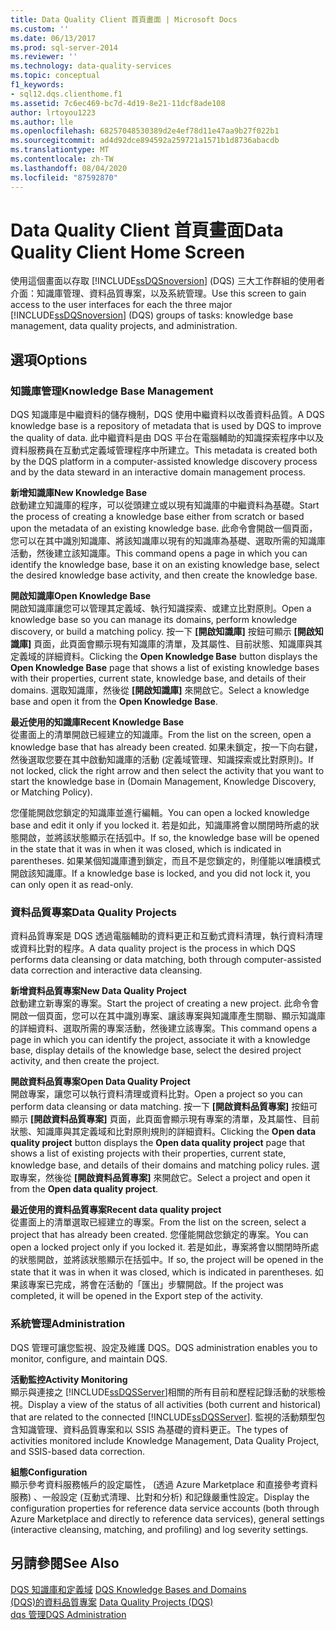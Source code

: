 ```yaml
---
title: Data Quality Client 首頁畫面 | Microsoft Docs
ms.custom: ''
ms.date: 06/13/2017
ms.prod: sql-server-2014
ms.reviewer: ''
ms.technology: data-quality-services
ms.topic: conceptual
f1_keywords:
- sql12.dqs.clienthome.f1
ms.assetid: 7c6ec469-bc7d-4d19-8e21-11dcf8ade108
author: lrtoyou1223
ms.author: lle
ms.openlocfilehash: 68257048530389d2e4ef78d11e47aa9b27f022b1
ms.sourcegitcommit: ad4d92dce894592a259721a1571b1d8736abacdb
ms.translationtype: MT
ms.contentlocale: zh-TW
ms.lasthandoff: 08/04/2020
ms.locfileid: "87592870"
---
```

# <a name="data-quality-client-home-screen"></a><span data-ttu-id="97043-102">Data Quality Client 首頁畫面</span><span class="sxs-lookup"><span data-stu-id="97043-102">Data Quality Client Home Screen</span></span>
  <span data-ttu-id="97043-103">使用這個畫面以存取 [!INCLUDE[ssDQSnoversion](../includes/ssdqsnoversion-md.md)] (DQS) 三大工作群組的使用者介面：知識庫管理、資料品質專案，以及系統管理。</span><span class="sxs-lookup"><span data-stu-id="97043-103">Use this screen to gain access to the user interfaces for each the three major [!INCLUDE[ssDQSnoversion](../includes/ssdqsnoversion-md.md)] (DQS) groups of tasks: knowledge base management, data quality projects, and administration.</span></span>  
  
## <a name="options"></a><span data-ttu-id="97043-104">選項</span><span class="sxs-lookup"><span data-stu-id="97043-104">Options</span></span>  
  
### <a name="knowledge-base-management"></a><span data-ttu-id="97043-105">知識庫管理</span><span class="sxs-lookup"><span data-stu-id="97043-105">Knowledge Base Management</span></span>  
 <span data-ttu-id="97043-106">DQS 知識庫是中繼資料的儲存機制，DQS 使用中繼資料以改善資料品質。</span><span class="sxs-lookup"><span data-stu-id="97043-106">A DQS knowledge base is a repository of metadata that is used by DQS to improve the quality of data.</span></span> <span data-ttu-id="97043-107">此中繼資料是由 DQS 平台在電腦輔助的知識探索程序中以及資料服務員在互動式定義域管理程序中所建立。</span><span class="sxs-lookup"><span data-stu-id="97043-107">This metadata is created both by the DQS platform in a computer-assisted knowledge discovery process and by the data steward in an interactive domain management process.</span></span>  
  
 <span data-ttu-id="97043-108">**新增知識庫**</span><span class="sxs-lookup"><span data-stu-id="97043-108">**New Knowledge Base**</span></span>  
 <span data-ttu-id="97043-109">啟動建立知識庫的程序，可以從頭建立或以現有知識庫的中繼資料為基礎。</span><span class="sxs-lookup"><span data-stu-id="97043-109">Start the process of creating a knowledge base either from scratch or based upon the metadata of an existing knowledge base.</span></span> <span data-ttu-id="97043-110">此命令會開啟一個頁面，您可以在其中識別知識庫、將該知識庫以現有的知識庫為基礎、選取所需的知識庫活動，然後建立該知識庫。</span><span class="sxs-lookup"><span data-stu-id="97043-110">This command opens a page in which you can identify the knowledge base, base it on an existing knowledge base, select the desired knowledge base activity, and then create the knowledge base.</span></span>  
  
 <span data-ttu-id="97043-111">**開啟知識庫**</span><span class="sxs-lookup"><span data-stu-id="97043-111">**Open Knowledge Base**</span></span>  
 <span data-ttu-id="97043-112">開啟知識庫讓您可以管理其定義域、執行知識探索、或建立比對原則。</span><span class="sxs-lookup"><span data-stu-id="97043-112">Open a knowledge base so you can manage its domains, perform knowledge discovery, or build a matching policy.</span></span> <span data-ttu-id="97043-113">按一下 **[開啟知識庫]** 按鈕可顯示 **[開啟知識庫]** 頁面，此頁面會顯示現有知識庫的清單，及其屬性、目前狀態、知識庫與其定義域的詳細資料。</span><span class="sxs-lookup"><span data-stu-id="97043-113">Clicking the **Open Knowledge Base** button displays the **Open Knowledge Base** page that shows a list of existing knowledge bases with their properties, current state, knowledge base, and details of their domains.</span></span> <span data-ttu-id="97043-114">選取知識庫，然後從 **[開啟知識庫]** 來開啟它。</span><span class="sxs-lookup"><span data-stu-id="97043-114">Select a knowledge base and open it from the **Open Knowledge Base**.</span></span>  
  
 <span data-ttu-id="97043-115">**最近使用的知識庫**</span><span class="sxs-lookup"><span data-stu-id="97043-115">**Recent Knowledge Base**</span></span>  
 <span data-ttu-id="97043-116">從畫面上的清單開啟已經建立的知識庫。</span><span class="sxs-lookup"><span data-stu-id="97043-116">From the list on the screen, open a knowledge base that has already been created.</span></span> <span data-ttu-id="97043-117">如果未鎖定，按一下向右鍵，然後選取您要在其中啟動知識庫的活動 (定義域管理、知識探索或比對原則)。</span><span class="sxs-lookup"><span data-stu-id="97043-117">If not locked, click the right arrow and then select the activity that you want to start the knowledge base in (Domain Management, Knowledge Discovery, or Matching Policy).</span></span>  
  
 <span data-ttu-id="97043-118">您僅能開啟您鎖定的知識庫並進行編輯。</span><span class="sxs-lookup"><span data-stu-id="97043-118">You can open a locked knowledge base and edit it only if you locked it.</span></span> <span data-ttu-id="97043-119">若是如此，知識庫將會以關閉時所處的狀態開啟，並將該狀態顯示在括弧中。</span><span class="sxs-lookup"><span data-stu-id="97043-119">If so, the knowledge base will be opened in the state that it was in when it was closed, which is indicated in parentheses.</span></span> <span data-ttu-id="97043-120">如果某個知識庫遭到鎖定，而且不是您鎖定的，則僅能以唯讀模式開啟該知識庫。</span><span class="sxs-lookup"><span data-stu-id="97043-120">If a knowledge base is locked, and you did not lock it, you can only open it as read-only.</span></span>  
  
### <a name="data-quality-projects"></a><span data-ttu-id="97043-121">資料品質專案</span><span class="sxs-lookup"><span data-stu-id="97043-121">Data Quality Projects</span></span>  
 <span data-ttu-id="97043-122">資料品質專案是 DQS 透過電腦輔助的資料更正和互動式資料清理，執行資料清理或資料比對的程序。</span><span class="sxs-lookup"><span data-stu-id="97043-122">A data quality project is the process in which DQS performs data cleansing or data matching, both through computer-assisted data correction and interactive data cleansing.</span></span>  
  
 <span data-ttu-id="97043-123">**新增資料品質專案**</span><span class="sxs-lookup"><span data-stu-id="97043-123">**New Data Quality Project**</span></span>  
 <span data-ttu-id="97043-124">啟動建立新專案的專案。</span><span class="sxs-lookup"><span data-stu-id="97043-124">Start the project of creating a new project.</span></span> <span data-ttu-id="97043-125">此命令會開啟一個頁面，您可以在其中識別專案、讓該專案與知識庫產生關聯、顯示知識庫的詳細資料、選取所需的專案活動，然後建立該專案。</span><span class="sxs-lookup"><span data-stu-id="97043-125">This command opens a page in which you can identify the project, associate it with a knowledge base, display details of the knowledge base, select the desired project activity, and then create the project.</span></span>  
  
 <span data-ttu-id="97043-126">**開啟資料品質專案**</span><span class="sxs-lookup"><span data-stu-id="97043-126">**Open Data Quality Project**</span></span>  
 <span data-ttu-id="97043-127">開啟專案，讓您可以執行資料清理或資料比對。</span><span class="sxs-lookup"><span data-stu-id="97043-127">Open a project so you can perform data cleansing or data matching.</span></span> <span data-ttu-id="97043-128">按一下 **[開啟資料品質專案]** 按鈕可顯示 **[開啟資料品質專案]** 頁面，此頁面會顯示現有專案的清單，及其屬性、目前狀態、知識庫與其定義域和比對原則規則的詳細資料。</span><span class="sxs-lookup"><span data-stu-id="97043-128">Clicking the **Open data quality project** button displays the **Open data quality project** page that shows a list of existing projects with their properties, current state, knowledge base, and details of their domains and matching policy rules.</span></span> <span data-ttu-id="97043-129">選取專案，然後從 **[開啟資料品質專案]** 來開啟它。</span><span class="sxs-lookup"><span data-stu-id="97043-129">Select a project and open it from the **Open data quality project**.</span></span>  
  
 <span data-ttu-id="97043-130">**最近使用的資料品質專案**</span><span class="sxs-lookup"><span data-stu-id="97043-130">**Recent data quality project**</span></span>  
 <span data-ttu-id="97043-131">從畫面上的清單選取已經建立的專案。</span><span class="sxs-lookup"><span data-stu-id="97043-131">From the list on the screen, select a project that has already been created.</span></span> <span data-ttu-id="97043-132">您僅能開啟您鎖定的專案。</span><span class="sxs-lookup"><span data-stu-id="97043-132">You can open a locked project only if you locked it.</span></span> <span data-ttu-id="97043-133">若是如此，專案將會以關閉時所處的狀態開啟，並將該狀態顯示在括弧中。</span><span class="sxs-lookup"><span data-stu-id="97043-133">If so, the project will be opened in the state that it was in when it was closed, which is indicated in parentheses.</span></span> <span data-ttu-id="97043-134">如果該專案已完成，將會在活動的「匯出」步驟開啟。</span><span class="sxs-lookup"><span data-stu-id="97043-134">If the project was completed, it will be opened in the Export step of the activity.</span></span>  
  
### <a name="administration"></a><span data-ttu-id="97043-135">系統管理</span><span class="sxs-lookup"><span data-stu-id="97043-135">Administration</span></span>  
 <span data-ttu-id="97043-136">DQS 管理可讓您監視、設定及維護 DQS。</span><span class="sxs-lookup"><span data-stu-id="97043-136">DQS administration enables you to monitor, configure, and maintain DQS.</span></span>  
  
 <span data-ttu-id="97043-137">**活動監控**</span><span class="sxs-lookup"><span data-stu-id="97043-137">**Activity Monitoring**</span></span>  
 <span data-ttu-id="97043-138">顯示與連接之 [!INCLUDE[ssDQSServer](../includes/ssdqsserver-md.md)]相關的所有目前和歷程記錄活動的狀態檢視。</span><span class="sxs-lookup"><span data-stu-id="97043-138">Display a view of the status of all activities (both current and historical) that are related to the connected [!INCLUDE[ssDQSServer](../includes/ssdqsserver-md.md)].</span></span> <span data-ttu-id="97043-139">監視的活動類型包含知識管理、資料品質專案和以 SSIS 為基礎的資料更正。</span><span class="sxs-lookup"><span data-stu-id="97043-139">The types of activities monitored include Knowledge Management, Data Quality Project, and SSIS-based data correction.</span></span>  
  
 <span data-ttu-id="97043-140">**組態**</span><span class="sxs-lookup"><span data-stu-id="97043-140">**Configuration**</span></span>  
 <span data-ttu-id="97043-141">顯示參考資料服務帳戶的設定屬性， (透過 Azure Marketplace 和直接參考資料服務) 、一般設定 (互動式清理、比對和分析) 和記錄嚴重性設定。</span><span class="sxs-lookup"><span data-stu-id="97043-141">Display the configuration properties for reference data service accounts (both through Azure Marketplace and directly to reference data services), general settings (interactive cleansing, matching, and profiling) and log severity settings.</span></span>  
  
## <a name="see-also"></a><span data-ttu-id="97043-142">另請參閱</span><span class="sxs-lookup"><span data-stu-id="97043-142">See Also</span></span>  
 <span data-ttu-id="97043-143">[DQS 知識庫和定義域](../../2014/data-quality-services/dqs-knowledge-bases-and-domains.md) </span><span class="sxs-lookup"><span data-stu-id="97043-143">[DQS Knowledge Bases and Domains](../../2014/data-quality-services/dqs-knowledge-bases-and-domains.md) </span></span>  
 <span data-ttu-id="97043-144">[&#40;DQS&#41;的資料品質專案](../../2014/data-quality-services/data-quality-projects-dqs.md) </span><span class="sxs-lookup"><span data-stu-id="97043-144">[Data Quality Projects &#40;DQS&#41;](../../2014/data-quality-services/data-quality-projects-dqs.md) </span></span>  
 [<span data-ttu-id="97043-145">dqs 管理</span><span class="sxs-lookup"><span data-stu-id="97043-145">DQS Administration</span></span>](../../2014/data-quality-services/dqs-administration.md)  
  
  
